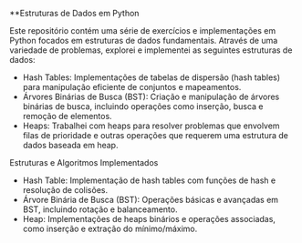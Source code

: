 **Estruturas de Dados em Python

Este repositório contém uma série de exercícios e implementações em Python focados em estruturas de dados fundamentais. Através de uma variedade de problemas, explorei e implementei as seguintes estruturas de dados:

- Hash Tables: Implementações de tabelas de dispersão (hash tables) para manipulação eficiente de conjuntos e mapeamentos.
- Árvores Binárias de Busca (BST): Criação e manipulação de árvores binárias de busca, incluindo operações como inserção, busca e remoção de elementos.
- Heaps: Trabalhei com heaps para resolver problemas que envolvem filas de prioridade e outras operações que requerem uma estrutura de dados baseada em heap.

Estruturas e Algoritmos Implementados
- Hash Table: Implementação de hash tables com funções de hash e resolução de colisões.
- Árvore Binária de Busca (BST): Operações básicas e avançadas em BST, incluindo rotação e balanceamento.
- Heap: Implementações de heaps binários e operações associadas, como inserção e extração do mínimo/máximo.
